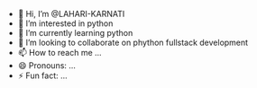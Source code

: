 - 👋 Hi, I’m @LAHARI-KARNATI
- 👀 I’m interested in python
- 🌱 I’m currently learning python
- 💞️ I’m looking to collaborate on phython fullstack development
- 📫 How to reach me ...
- 😄 Pronouns: ...
- ⚡ Fun fact: ...

<!---
LAHARI-KARNATI/LAHARI-KARNATI is a ✨ special ✨ repository because its `README.md` (this file) appears on your GitHub profile.
You can click the Preview link to take a look at your changes.
--->
